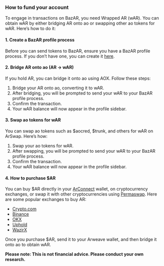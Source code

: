 ### How to fund your account

To engage in transactions on BazAR, you need Wrapped AR (wAR). You can obtain wAR by either bridging AR onto ao or swapping other ao tokens for wAR. Here’s how to do it:

#### 1. Create a BazAR profile process

Before you can send tokens to BazAR, ensure you have a BazAR profile process. If you don’t have one, you can create it [here](#).

#### 2. Bridge AR onto ao (AR → wAR)

If you hold AR, you can bridge it onto ao using AOX. Follow these steps:

1. Bridge your AR onto ao, converting it to wAR.
2. After bridging, you will be prompted to send your wAR to your BazAR profile process.
3. Confirm the transaction.
4. Your wAR balance will now appear in the profile sidebar.

#### 3. Swap ao tokens for wAR

You can swap ao tokens such as $aocred, $trunk, and others for wAR on ArSwap. Here’s how:

1. Swap your ao tokens for wAR.
2. After swapping, you will be prompted to send your wAR to your BazAR profile process.
3. Confirm the transaction.
4. Your wAR balance will now appear in the profile sidebar.

#### 4. How to purchase $AR

You can buy $AR directly in your [ArConnect](https://www.arconnect.io/) wallet, on cryptocurrency exchanges, or swap it with other cryptocurrencies using [Permaswap](https://app.permaswap.network/). Here are some popular exchanges to buy AR:

- [Crypto.com](https://crypto.com/price/arweave)
- [Binance](https://www.binance.com/en/price/arweave)
- [OKX](https://www.okx.com/)
- [Uphold](https://uphold.com/assets/crypto/buy-arweave)
- [WazirX](https://wazirx.com/exchange/AR-INR)

Once you purchase $AR, send it to your Arweave wallet, and then bridge it onto ao to obtain wAR.

**Please note: This is not financial advice. Please conduct your own research.**
